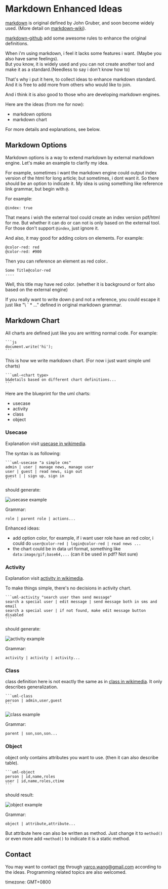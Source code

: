 Markdown Enhanced Ideas
====
[markdown][] is original defined by John Gruber, and soon become widely used. (More detail on [markdown-wiki][]).

[markdown-github][] add some awesome rules to enhance the original definitions.

When i'm using markdown, i feel it lacks some features i want. (Maybe you also have same feelings).  
But you know, it is widely used and you can not create another tool and make it as a standard.(Needless to say i don't know how to)

That's why i put it here, to collect ideas to enhance markdown standard. And it is free to add more from others who would like to join. 

And i think it is also good to those who are developing markdown engines.

Here are the ideas (from me for now):

* markdown options
* markdown chart

For more details and explanations, see below.


Markdown Options
----
Markdown options is a way to extend markdown by external markdown engine. Let's make an example to clarify my idea.

For example, sometimes i want the markdown engine could output index version of the html for long article; but sometimes, i dont want it. So there should be an option to indicate it. My idea is using something like reference link grammar, but begin with `@`.

For example:

    @index: true

That means i wish the external tool could create an index version pdf/html for me. But whether it can do or can not is only based on the external tool. For those don't support `@index`, just ignore it.

And also, it may good for adding colors on elements. For example:

    @color-red: red
    @color-red: #900

Then you can reference an element as red color..

    Some Title@color-red
    ----
 
Well, this title may have red color. (whether it is background or font also based on the external engine)

If you really want to write down `@` and not a reference, you could escape it just like "\\ \` \* ..." defined in original markdown grammar.

Markdown Chart
----
All charts are defined just like you are writting normal code. For example:
		
    ```js
    document.write('hi');
    ```

This is how we write markdown chart. (For now i just want simple uml charts)

    ```uml-<chart type>
    b &details based on different chart definitions...
    ```
    
Here are the blueprint for the uml charts:

* usecase
* activity
* class
* object

### Usecase
Explanation visit [usecase in wikimedia][].

The syntax is as following:

    ```uml-usecase "a simple cms"
    admin | user | manage news, manage user
    user | guest | read news, sign out
    guest | | sign up, sign in
    ```
		
should generate:

![usecase example]

Grammar:

    role | parent role | actions...

Enhanced ideas:

* add option color, for example, if i want user role have an red color, i could do `user@color-red | login@color-red | read news ...`
* the chart could be in data url format, something like `data:image/gif;base64,...` (can it be used in pdf? Not sure)

### Activity
Explanation visit [activity in wikimedia][].

To make things simple, there's no decisions in activity chart.

    ```uml-activity "search user then send message"
    search a special user | edit message | send message both in sms and email
    search a special user | if not found, make edit message button disabled    
    ```
		
should generate:

![activity example]

Grammar:

    activity | activity | activity...

### Class
class definition here is not exactly the same as in [class in wikimedia][]. It only describes generalization.

    ```uml-class
    person | admin,user,guest
    ```

![class example]

Grammar:

    parent | son,son,son...

### Object
object only contains attributes you want to use. (then it can also describe table).

    ```uml-object
    person | id,name,roles
    user | id,name,roles,ctime
    ```

should result:

![object example]

Grammar:

    object | attribute,attribute...

But attribute here can also be written as method. Just change it to `method()` or even more add `+method()` to indicate it is a static method.

Contact
----
You may want to contact [me][] through <yarco.wang@gmail.com> according to the ideas. Programming related topics are also welcomed.

timezone: GMT+0800

[me]:http://bbish.net

[markdown]:http://daringfireball.net/projects/markdown/ "original markdown"
[markdown-wiki]:http://en.wikipedia.org/wiki/Markdown "markdown wikimedia intro"
[markdown-github]:http://github.github.com/github-flavored-markdown/

[usecase in wikimedia]:http://en.wikipedia.org/wiki/Use_Case_Diagram "usecase in wikimedia"
[activity in wikimedia]:http://en.wikipedia.org/wiki/Activity_diagram "activity in wikimedia"
[class in wikimedia]:http://en.wikipedia.org/wiki/Class_diagram "class in wikimedia"
[usecase example]:https://raw.github.com/Yet-Another-Org/Markdown-Enhanced-Ideas/master/usecase.png "usecase example"
[activity example]:https://raw.github.com/Yet-Another-Org/Markdown-Enhanced-Ideas/master/activity.png "activity example"
[class example]:https://raw.github.com/Yet-Another-Org/Markdown-Enhanced-Ideas/master/class.png "class example"
[object example]:https://raw.github.com/Yet-Another-Org/Markdown-Enhanced-Ideas/master/object.png "object example"